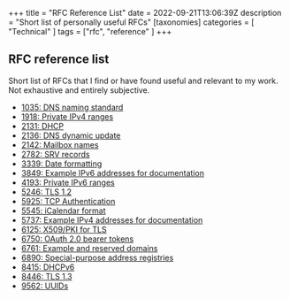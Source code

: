 +++
title = "RFC Reference List"
date = 2022-09-21T13:06:39Z
description = "Short list of personally useful RFCs"
[taxonomies]
categories = [ "Technical" ]
tags = ["rfc", "reference" ]
+++

## RFC reference list

Short list of RFCs that I find or have found useful and relevant to my work. Not exhaustive and entirely subjective.

- [1035: DNS naming standard](https://www.rfc-editor.org/rfc/rfc1035)
- [1918: Private IPv4 ranges](https://www.rfc-editor.org/rfc/rfc1918)
- [2131: DHCP](https://www.rfc-editor.org/rfc/rfc1514)
- [2136: DNS dynamic update](https://www.rfc-editor.org/rfc/rfc2136)
- [2142: Mailbox names](https://www.rfc-editor.org/rfc/rfc2142)
- [2782: SRV records](https://www.rfc-editor.org/rfc/rfc2782)
- [3339: Date formatting](https://www.rfc-editor.org/rfc/rfc3339)
- [3849: Example IPv6 addresses for documentation](https://www.rfc-editor.org/rfc/rfc3849)
- [4193: Private IPv6 ranges](https://www.rfc-editor.org/rfc/rfc4193)
- [5246: TLS 1.2](https://www.rfc-editor.org/rfc/rfc5246)
- [5925: TCP Authentication](https://datatracker.ietf.org/doc/html/rfc5925)
- [5545: iCalendar format](https://www.rfc-editor.org/rfc/rfc5545)
- [5737: Example IPv4 addresses for documentation](https://www.rfc-editor.org/rfc/rfc5737)
- [6125: X509/PKI for TLS](https://www.rfc-editor.org/rfc/rfc6125)
- [6750: OAuth 2.0 bearer tokens](https://www.rfc-editor.org/rfc/rfc6750)
- [6761: Example and reserved domains](https://www.rfc-editor.org/rfc/rfc6761)
- [6890: Special-purpose address registries](https://www.rfc-editor.org/rfc/rfc6890)
- [8415: DHCPv6](https://www.rfc-editor.org/rfc/rfc8415)
- [8446: TLS 1.3](https://www.rfc-editor.org/rfc/rfc8446)
- [9562: UUIDs](https://www.rfc-editor.org/rfc/rfc9562)
